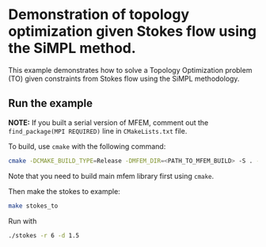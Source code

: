 # Demonstration of topology optimization given Stokes flow using the SiMPL method.

This example demonstrates how to solve a Topology Optimization problem (TO) given constraints
from Stokes flow using the SiMPL methodology.


## Run the example

**NOTE:** If you built a serial version of MFEM, comment out the `find_package(MPI REQUIRED)` line in `CMakeLists.txt` file.

To build, use `cmake` with the following command:
```bash
cmake -DCMAKE_BUILD_TYPE=Release -DMFEM_DIR=<PATH_TO_MFEM_BUILD> -S . -B <PATH_TO_BUILD>
```
Note that you need to build main mfem library first using `cmake`.

Then make the stokes to example:
```bash
make stokes_to
```
Run with 
```bash
./stokes -r 6 -d 1.5
```
